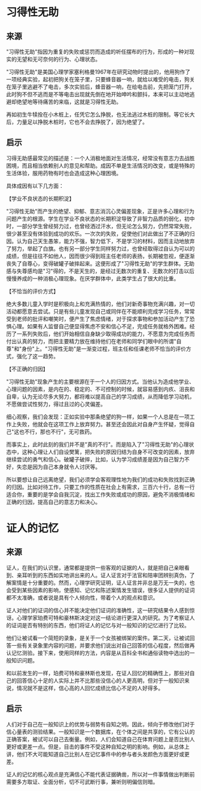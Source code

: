 # 习得性无助

## 来源

"习得性无助"指因为重复的失败或惩罚而造成的听任摆布的行为，形成的一种对现实的无望和无可奈何的行为、心理状态。

"习得性无助"是美国心理学家塞利格曼1967年在研究动物时提出的，他用狗作了一项经典实验，起初把狗关在笼子里，只要蜂音器一响，就给以难受的电击，狗关在笼子里逃避不了电击，多次实验后，蜂音器一响，在给电击前，先把笼门打开，此时狗不但不逃而是不等电击出现就先倒在地开始呻吟和颤抖，本来可以主动地逃避却绝望地等待痛苦的来临，这就是习得性无助。

再如初生牛犊拴在小木桩上，任凭它怎么挣脱，也无法逃过木桩的限制。等它长大后，力量足以挣脱木桩时，它也不会去挣脱了，因为绝望了。



## 启示

习得无助感最常见的描述是：一个人消极地面对生活情况，经常没有意志力去战胜困境，而且相当依赖别人的意见和帮助。成因不单是生活情况的改变，或是特殊的生活体验，服用药物有时也会造成这种心理困境。

具体成因有以下几方面：

【学业不良状态的长期积淀】

\"习得性无助\"而产生的绝望、抑郁、意志消沉心灵偏差现象，正是许多心理和行为问题产生的根源。学生在学业不良状态的长期积淀导致了非智力品质的弱化，初中时，一部分学生曾经努力过，也曾经洒过汗水，但无论怎么努力，仍然常常失败，很少甚至没有体验到成功的欢乐。一次次的失败，促使他们对此做出了不正确的归因。认为自己天生愚笨，能力不强，智力低下，不是学习的材料，因而主动地放弃了努力，举起了白旗。也有另一部分学生同样努力过，也曾经取得过自认为可以的成绩，但是往往不如他人，因而很少得到班主任老师的表扬，长期被忽视，便逐渐丧失了自尊心，变得破罐子破摔起来。这便形成了\"习得性无助\"的学生群体。无助感与失尊感均是\"习\"得的，不是天生的，是经过无数次的重复、无数次的打击以后慢慢养成的一种消极心理现象。在厌学群体中，此类学生占了很大的比重。

【不恰当的评价方式】

绝大多数儿童入学时是积极向上和充满热情的，他们对新奇事物充满兴趣，对一切活动都愿意去尝试。只是有些儿童发现自己或同伴在不能顺利完成学习任务，常常受到老师的批评和嘲笑时，便产生了焦虑情绪，对于探求事物和参加活动产生了恐惧心理。如果有人监督自己便显得焦虑不安和信心不足，完成任务就格外困难。经历了一系列失败后，他们开始相信自身缺少取得成功的能力，不愿意为完成任务而付出认真的努力，而把主要精力放在维持他们在老师和同学们眼中的所谓"自尊"和"身份"上。\"习得性无助\"是一渐变过程，班主任和任课老师不恰当的评价方式，强化了这一趋势。

【不正确的归因】

\"习得性无助\"现象产生的主要根源在于一个人的归因方式。当他认为造成他学业、心理问题的因素，是内在的、稳定的、不可控制的时候，就容易感到内疚、沮丧和自卑，认为无论尽多大努力，都将难以提高自己的学习成绩，从而降低学习动机，不愿做尝试性努力，得过且过的心灵偏差。

细心观察，我们会发现：正如实验中那条绝望的狗一样，如果一个人总是在一项工作上失败，他就会在这项工作上放弃努力。甚至还会因此对自身产生怀疑，觉得自己"这也不行，那也不行"，无可救药。

而事实上，此时此刻的我们并不是"真的不行"。而是陷入了"习得性无助"的心理状态中，这种心理让人们自设樊篱，把失败的原因归结为自身不可改变的因素，放弃继续尝试的勇气和信心。破罐子破摔，比如，认为学习成绩差是因为自己智力不好，失恋是因为自己本身就令人讨厌等。

所以要想让自己远离绝望，我们必须学会客观理性地为我们的成功和失败找到正确的归因。比如对待工作，只要工作的性质在社会上有需求，三百六十行，总有一行适合你，重要的是学会自我沉淀，找出工作失败或成功的原因，避免不消极情绪和正确的归因，提高自己的意志力和决心。



# 证人的记忆

## 来源

证人，在我们的认识里，通常都是提供一些客观的证据的人，就是把自己亲眼看到、亲耳听到的东西如实地讲出来的人。证人证言对于法官和陪审团辨别真伪，了解案情是十分重要的。然而，心理学研究证明，证人证言并非总是万无一失的，也会受到某些因素的影响，使感知、记忆和陈述案情发生错误，很多证人提供的证词都不太准确，或者说是具有个人倾向性，带着个人的观点和意识。

证人对他们的证词的信心并不能决定他们证词的准确性，这一研究结果令人感到惊讶。心理学家珀费可特和豪林斯决定对这一结论进行更深入的研究。为了考察证人的证词是否有特别的东西，他们将证人的记忆与对一般知识的记忆进行了比较。

他们让被试看一个简短的录象，是关于一个女孩被绑架的案件。第二天，让被试回答一些有关录象里内容的问题，并要求他们说出对自己回答的信心程度，然后做再认记忆测验。接下来，使用同样的方法，内容是从百科全书和通俗读物中选出的一般知识问题。

和以前发生的一样，珀费可特和豪林斯也发现，在证人回忆的精确性上，那些对自己的回答信心十足的人实际上并不比那些没信心的人更高明，但对于一般知识来说，情况就不是这样，信心高的人回忆成绩比信心不足的人好得多。



## 启示

人们对于自己在一般知识上的优势与弱势有自知之明。因此，倾向于修改他们对于信心量表的测验结果。一般知识是一个数据库，在个体之间是共享的，它有公认的正确答案，被试可以自己去衡量。例如，人们会知道自己在体育问题上是否比别人更好或更差一点。但是，目击的事件不受这种自知之明的影响。例如，从总体上讲，他们不大可能知道自己比别人在记忆事件中的参与者头发颜色方面更好或更差。　　

证人的记忆的核心观点是充满信心不能代表证据确凿，所以对一件事情做出判断前需要多方取证、全面分析，切不可武断行事，兼听则明偏信则暗。
